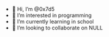 - 👋 Hi, I’m @0x7d5
- 👀 I’m interested in programming
- 🌱 I’m currently learning in school
- 💞️ I’m looking to collaborate on NULL
